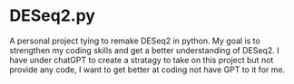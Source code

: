 # DESeq2.py
A personal project tying to remake DESeq2 in python. My goal is to strengthen my coding skills and get a better understanding of DESeq2. I have under chatGPT to create a stratagy to take on this project but not provide any code, I want to get better at coding not have GPT to it for me.
